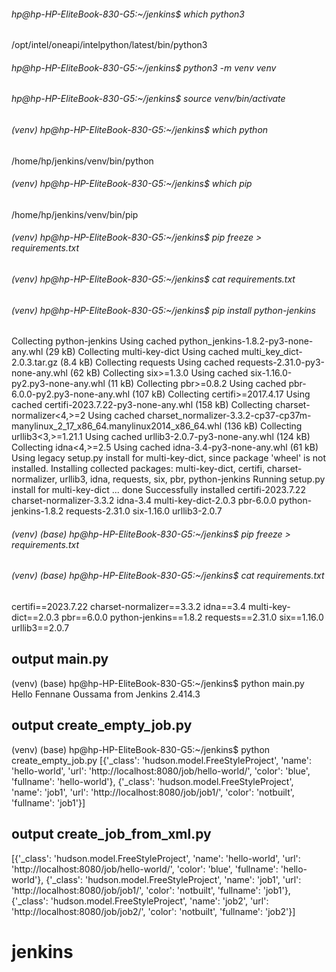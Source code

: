 
###### hp@hp-HP-EliteBook-830-G5:~/jenkins$ which python3
/opt/intel/oneapi/intelpython/latest/bin/python3
###### hp@hp-HP-EliteBook-830-G5:~/jenkins$ python3 -m venv venv
###### hp@hp-HP-EliteBook-830-G5:~/jenkins$ source venv/bin/activate
###### (venv) hp@hp-HP-EliteBook-830-G5:~/jenkins$ which python
/home/hp/jenkins/venv/bin/python
###### (venv) hp@hp-HP-EliteBook-830-G5:~/jenkins$ which pip
/home/hp/jenkins/venv/bin/pip
###### (venv) hp@hp-HP-EliteBook-830-G5:~/jenkins$ pip freeze > requirements.txt
###### (venv) hp@hp-HP-EliteBook-830-G5:~/jenkins$ cat requirements.txt
###### (venv) hp@hp-HP-EliteBook-830-G5:~/jenkins$ pip install python-jenkins
Collecting python-jenkins
  Using cached python_jenkins-1.8.2-py3-none-any.whl (29 kB)
Collecting multi-key-dict
  Using cached multi_key_dict-2.0.3.tar.gz (8.4 kB)
Collecting requests
  Using cached requests-2.31.0-py3-none-any.whl (62 kB)
Collecting six>=1.3.0
  Using cached six-1.16.0-py2.py3-none-any.whl (11 kB)
Collecting pbr>=0.8.2
  Using cached pbr-6.0.0-py2.py3-none-any.whl (107 kB)
Collecting certifi>=2017.4.17
  Using cached certifi-2023.7.22-py3-none-any.whl (158 kB)
Collecting charset-normalizer<4,>=2
  Using cached charset_normalizer-3.3.2-cp37-cp37m-manylinux_2_17_x86_64.manylinux2014_x86_64.whl (136 kB)
Collecting urllib3<3,>=1.21.1
  Using cached urllib3-2.0.7-py3-none-any.whl (124 kB)
Collecting idna<4,>=2.5
  Using cached idna-3.4-py3-none-any.whl (61 kB)
Using legacy setup.py install for multi-key-dict, since package 'wheel' is not installed.
Installing collected packages: multi-key-dict, certifi, charset-normalizer, urllib3, idna, requests, six, pbr, python-jenkins
    Running setup.py install for multi-key-dict ... done
Successfully installed certifi-2023.7.22 charset-normalizer-3.3.2 idna-3.4 multi-key-dict-2.0.3 pbr-6.0.0 python-jenkins-1.8.2 requests-2.31.0 six-1.16.0 urllib3-2.0.7
###### (venv) (base) hp@hp-HP-EliteBook-830-G5:~/jenkins$ pip freeze > requirements.txt 
###### (venv) (base) hp@hp-HP-EliteBook-830-G5:~/jenkins$ cat requirements.txt 
certifi==2023.7.22
charset-normalizer==3.3.2
idna==3.4
multi-key-dict==2.0.3
pbr==6.0.0
python-jenkins==1.8.2
requests==2.31.0
six==1.16.0
urllib3==2.0.7


## output main.py
(venv) (base) hp@hp-HP-EliteBook-830-G5:~/jenkins$ python main.py 
Hello Fennane Oussama from Jenkins 2.414.3

## output create_empty_job.py
(venv) (base) hp@hp-HP-EliteBook-830-G5:~/jenkins$ python create_empty_job.py 
[{'_class': 'hudson.model.FreeStyleProject', 'name': 'hello-world', 'url': 'http://localhost:8080/job/hello-world/', 'color': 'blue', 'fullname': 'hello-world'}, {'_class': 'hudson.model.FreeStyleProject', 'name': 'job1', 'url': 'http://localhost:8080/job/job1/', 'color': 'notbuilt', 'fullname': 'job1'}]


## output create_job_from_xml.py
[{'_class': 'hudson.model.FreeStyleProject', 'name': 'hello-world', 'url': 'http://localhost:8080/job/hello-world/', 'color': 'blue', 'fullname': 'hello-world'}, {'_class': 'hudson.model.FreeStyleProject', 'name': 'job1', 'url': 'http://localhost:8080/job/job1/', 'color': 'notbuilt', 'fullname': 'job1'}, {'_class': 'hudson.model.FreeStyleProject', 'name': 'job2', 'url': 'http://localhost:8080/job/job2/', 'color': 'notbuilt', 'fullname': 'job2'}]

# jenkins
